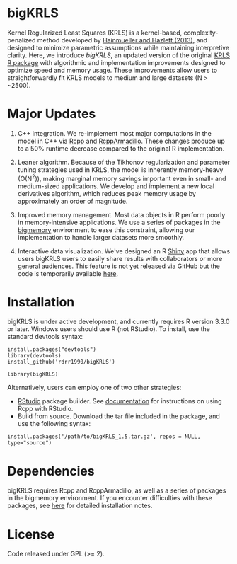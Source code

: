 # bigKRLS
Kernel Regularized Least Squares (KRLS) is a kernel-based, complexity-penalized method developed by [Hainmueller and Hazlett (2013)](http://pan.oxfordjournals.org/content/22/2/143), and designed to minimize parametric assumptions while maintaining interpretive clarity. Here, we introduce *bigKRLS*, an updated version of the original [KRLS R package](https://cran.r-project.org/web/packages/KRLS/index.html) with algorithmic and implementation improvements designed to optimize speed and memory usage. These improvements allow users to straightforwardly fit KRLS models to medium and large datasets (N > ~2500). 

# Major Updates

1. C++ integration. We re-implement most major computations in the model in C++ via [Rcpp](https://cran.r-project.org/web/packages/Rcpp/index.html) and [RcppArmadillo](https://cran.r-project.org/web/packages/RcppArmadillo/index.html). These changes produce up to a 50% runtime decrease compared to the original R implementation.

2. Leaner algorithm. Because of the Tikhonov regularization and parameter tuning strategies used in KRLS, the model is inherently memory-heavy (O(N<sup>2</sup>)), making marginal memory savings important even in small- and medium-sized applications. We develop and implement a new local derivatives algorithm, which reduces peak memory usage by approximately an order of magnitude.

3. Improved memory management. Most data objects in R perform poorly in memory-intensive applications. We use a series of packages in the [bigmemory](https://cran.r-project.org/web/packages/bigmemory/index.html) environment to ease this constraint, allowing our implementation to handle larger datasets more smoothly.

4. Interactive data visualization. We've designed an R [Shiny](shiny.rstudio.com) app that allows users bigKRLS users to easily share results with collaborators or more general audiences. This feature is not yet released via GitHub but the code is temporarily available [here](https://sites.google.com/site/petemohanty/software/bigKRLS_shiny_function.R?attredirects=0&d=1).


# Installation
bigKRLS is under active development, and currently requires R version 3.3.0 or later. Windows users should use R (not RStudio). To install, use the standard devtools syntax:

```
install.packages("devtools")
library(devtools)
install_github('rdrr1990/bigKRLS')

library(bigKRLS)
```

Alternatively, users can employ one of two other strategies:
+ [RStudio](https://www.rstudio.com/) package builder. See [documentation](https://support.rstudio.com/hc/en-us/articles/200486088-Using-Rcpp-with-RStudio) for instructions on using Rcpp with RStudio. 
+ Build from source. Download the tar file included in the package, and use the following syntax:
```
install.packages('/path/to/bigKRLS_1.5.tar.gz', repos = NULL, type="source")
```
# Dependencies
bigKRLS requires Rcpp and RcppArmadillo, as well as a series of packages in the bigmemory environment. If you encounter difficulties with these packages, see [here](https://sites.google.com/site/petemohanty/software) for detailed installation notes.

# License 
Code released under GPL (>= 2).


